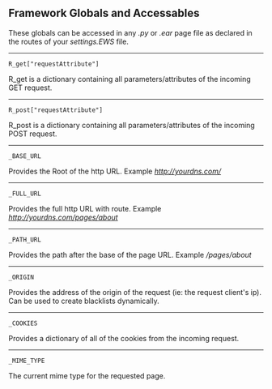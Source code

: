 
## Framework Globals and Accessables

These globals can be accessed in any _.py_ or _.ear_ page file as declared in the routes of your _settings.EWS_ file.

---

`R_get["requestAttribute"]`

R_get is a dictionary containing all parameters/attributes of the incoming GET request.

---

`R_post["requestAttribute"]`

R_post is a dictionary containing all parameters/attributes of the incoming POST request.

---

`_BASE_URL`

Provides the Root of the http URL.  Example _http://yourdns.com/_

---

`_FULL_URL`

Provides the full http URL with route.  Example _http://yourdns.com/pages/about_

---

`_PATH_URL`

Provides the path after the base of the page URL. Example _/pages/about_

---

`_ORIGIN`

Provides the address of the origin of the request (ie: the request client's ip).  Can be used to create blacklists dynamically.

---

`_COOKIES`

Provides a dictionary of all of the cookies from the incoming request.

---

`_MIME_TYPE`

The current mime type for the requested page.
